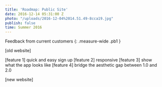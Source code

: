```yaml
---
title: 'Roadmap: Public Site'
date: 2016-12-14 05:31:00 Z
photo: "/uploads/2016-12-04%2014.51.49-8cca19.jpg"
publish: false
time: Summer 2016
---
```


Feedback from current customers
{: .measure-wide .pb1 }

[old website]

[feature 1] quick and easy sign up
[feature 2] responsive
[feature 3] show what the app looks like
[feature 4] bridge the aesthetic gap between 1.0 and 2.0

[new website]
